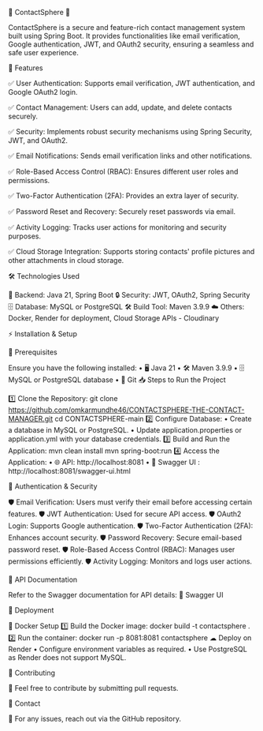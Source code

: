 🌟 ContactSphere 🌟

ContactSphere is a secure and feature-rich contact management system built using Spring Boot. It provides functionalities like email verification, Google authentication, JWT, and OAuth2 security, ensuring a seamless and safe user experience.

🎯 Features

✅ User Authentication: Supports email verification, JWT authentication, and Google OAuth2 login.

✅ Contact Management: Users can add, update, and delete contacts securely.

✅ Security: Implements robust security mechanisms using Spring Security, JWT, and OAuth2.

✅ Email Notifications: Sends email verification links and other notifications.

✅ Role-Based Access Control (RBAC): Ensures different user roles and permissions.

✅ Two-Factor Authentication (2FA): Provides an extra layer of security.

✅ Password Reset and Recovery: Securely reset passwords via email.

✅ Activity Logging: Tracks user actions for monitoring and security purposes.

✅ Cloud Storage Integration: Supports storing contacts' profile pictures and other attachments in cloud storage.

🛠 Technologies Used

🚀 Backend: Java 21, Spring Boot
🔒 Security: JWT, OAuth2, Spring Security
🗄 Database: MySQL or PostgreSQL
🛠 Build Tool: Maven 3.9.9
☁ Others: Docker, Render for deployment, Cloud Storage APIs - Cloudinary

⚡ Installation & Setup

📌 Prerequisites

Ensure you have the following installed:
	• 🖥 Java 21
	• 🛠 Maven 3.9.9
	• 🗄 MySQL or PostgreSQL database
	• 🔗 Git
📥 Steps to Run the Project

1️⃣ Clone the Repository:
git clone https://github.com/omkarmundhe46/CONTACTSPHERE-THE-CONTACT-MANAGER.git
cd CONTACTSPHERE-main
2️⃣ Configure Database:
	• Create a database in MySQL or PostgreSQL.
	• Update application.properties or application.yml with your database credentials. 3️⃣ Build and Run the Application:
mvn clean install
mvn spring-boot:run
4️⃣ Access the Application:
	• 🌐 API: http://localhost:8081
	• 📜 Swagger UI : http://localhost:8081/swagger-ui.html

🔐 Authentication & Security

🛡 Email Verification: Users must verify their email before accessing certain features.
🛡 JWT Authentication: Used for secure API access.
🛡 OAuth2 Login: Supports Google authentication.
🛡 Two-Factor Authentication (2FA): Enhances account security.
🛡 Password Recovery: Secure email-based password reset.
🛡 Role-Based Access Control (RBAC): Manages user permissions efficiently.
🛡 Activity Logging: Monitors and logs user actions.

📑 API Documentation

Refer to the Swagger documentation for API details:
🔗 Swagger UI

🚀 Deployment

🐳 Docker Setup 
1️⃣ Build the Docker image:
docker build -t contactsphere .
2️⃣ Run the container:
docker run -p 8081:8081 contactsphere
☁ Deploy on Render
	• Configure environment variables as required.
	• Use PostgreSQL as Render does not support MySQL.

🤝 Contributing

🚀 Feel free to contribute by submitting pull requests.


📩 Contact

📧 For any issues, reach out via the GitHub repository.


